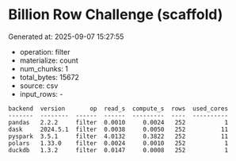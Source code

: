# Billion Row Challenge (scaffold)

Generated at: 2025-09-07 15:27:55

- operation: filter
- materialize: count
- num_chunks: 1
- total_bytes: 15672
- source: csv
- input_rows: -

```text
backend  version       op  read_s  compute_s  rows  used_cores
-------  --------  ------  ------  ---------  ----  ----------
pandas   2.2.2     filter  0.0010     0.0024   252           1
dask     2024.5.1  filter  0.0038     0.0050   252          11
pyspark  3.5.1     filter  4.0132     0.3822   252          11
polars   1.33.0    filter  0.0024     0.0010   252           1
duckdb   1.3.2     filter  0.0147     0.0008   252           1
```
